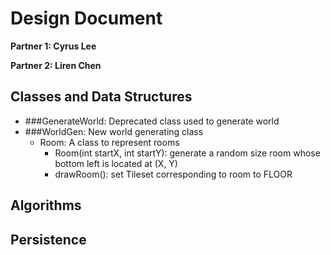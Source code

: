 # Design Document

**Partner 1: Cyrus Lee**

**Partner 2: Liren Chen**

## Classes and Data Structures
- ###GenerateWorld: Deprecated class used to generate world
- ###WorldGen: New world generating class
    - Room: A class to represent rooms
      - Room(int startX, int startY): generate a random size room whose bottom left is located at (X, Y)
      - drawRoom(): set Tileset corresponding to room to FLOOR


## Algorithms

## Persistence
